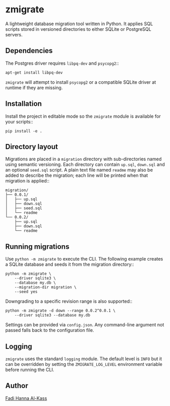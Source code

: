 # zmigrate

A lightweight database migration tool written in Python. It applies SQL
scripts stored in versioned directories to either SQLite or PostgreSQL
servers.

## Dependencies

The Postgres driver requires ``libpq-dev`` and ``psycopg2``::

    apt-get install libpq-dev

``zmigrate`` will attempt to install ``psycopg2`` or a compatible SQLite
driver at runtime if they are missing.

## Installation

Install the project in editable mode so the ``zmigrate`` module is
available for your scripts::

    pip install -e .

## Directory layout

Migrations are placed in a ``migration`` directory with sub-directories
named using semantic versioning. Each directory can contain ``up.sql``,
``down.sql`` and an optional ``seed.sql`` script.  A plain text file
named ``readme`` may also be added to describe the migration; each line
will be printed when that migration is applied::

    migration/
    ├── 0.0.1/
    │   ├── up.sql
    │   ├── down.sql
    │   ├── seed.sql
    │   └── readme
    └── 0.0.2/
        ├── up.sql
        ├── down.sql
        └── readme

## Running migrations

Use ``python -m zmigrate`` to execute the CLI. The following example
creates a SQLite database and seeds it from the migration directory::

    python -m zmigrate \
        --driver sqlite3 \
        --database my.db \
        --migration-dir migration \
        --seed yes

Downgrading to a specific revision range is also supported::

    python -m zmigrate -d down --range 0.0.2^0.0.1 \
        --driver sqlite3 --database my.db

Settings can be provided via ``config.json``. Any command-line argument
not passed falls back to the configuration file.

## Logging

``zmigrate`` uses the standard ``logging`` module. The default level is
``INFO`` but it can be overridden by setting the ``ZMIGRATE_LOG_LEVEL``
environment variable before running the CLI.

## Author

[Fadi Hanna Al-Kass](https://github.com/alkass)
